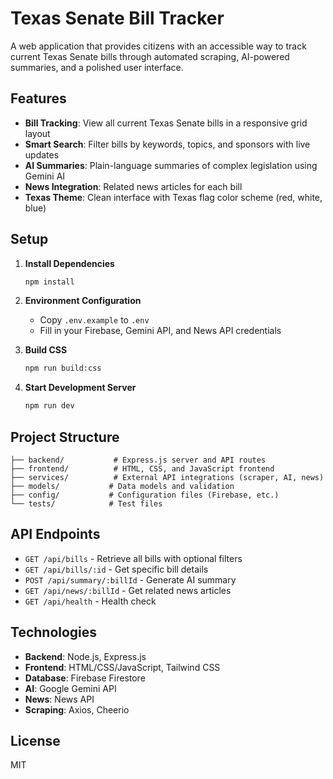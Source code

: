 # Texas Senate Bill Tracker

A web application that provides citizens with an accessible way to track current Texas Senate bills through automated scraping, AI-powered summaries, and a polished user interface.

## Features

- **Bill Tracking**: View all current Texas Senate bills in a responsive grid layout
- **Smart Search**: Filter bills by keywords, topics, and sponsors with live updates
- **AI Summaries**: Plain-language summaries of complex legislation using Gemini AI
- **News Integration**: Related news articles for each bill
- **Texas Theme**: Clean interface with Texas flag color scheme (red, white, blue)

## Setup

1. **Install Dependencies**
   ```bash
   npm install
   ```

2. **Environment Configuration**
   - Copy `.env.example` to `.env`
   - Fill in your Firebase, Gemini API, and News API credentials

3. **Build CSS**
   ```bash
   npm run build:css
   ```

4. **Start Development Server**
   ```bash
   npm run dev
   ```

## Project Structure

```
├── backend/           # Express.js server and API routes
├── frontend/          # HTML, CSS, and JavaScript frontend
├── services/          # External API integrations (scraper, AI, news)
├── models/           # Data models and validation
├── config/           # Configuration files (Firebase, etc.)
└── tests/            # Test files
```

## API Endpoints

- `GET /api/bills` - Retrieve all bills with optional filters
- `GET /api/bills/:id` - Get specific bill details
- `POST /api/summary/:billId` - Generate AI summary
- `GET /api/news/:billId` - Get related news articles
- `GET /api/health` - Health check

## Technologies

- **Backend**: Node.js, Express.js
- **Frontend**: HTML/CSS/JavaScript, Tailwind CSS
- **Database**: Firebase Firestore
- **AI**: Google Gemini API
- **News**: News API
- **Scraping**: Axios, Cheerio

## License

MIT